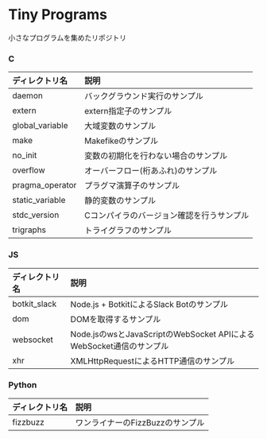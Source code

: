 # Tiny Programs
小さなプログラムを集めたリポジトリ

### C

|ディレクトリ名|説明|
|:--|:--|
|daemon|バックグラウンド実行のサンプル|
|extern|extern指定子のサンプル|
|global_variable|大域変数のサンプル|
|make|Makefikeのサンプル|
|no_init|変数の初期化を行わない場合のサンプル|
|overflow|オーバーフロー(桁あふれ)のサンプル|
|pragma_operator|プラグマ演算子のサンプル|
|static_variable|静的変数のサンプル|
|stdc_version|Cコンパイラのバージョン確認を行うサンプル|
|trigraphs|トライグラフのサンプル|

### JS

|ディレクトリ名|説明|
|:--|:--|
|botkit_slack|Node.js + BotkitによるSlack Botのサンプル|
|dom|DOMを取得するサンプル|
|websocket|Node.jsのwsとJavaScriptのWebSocket APIによるWebSocket通信のサンプル|
|xhr|XMLHttpRequestによるHTTP通信のサンプル|

### Python

|ディレクトリ名|説明|
|:--|:--|
|fizzbuzz|ワンライナーのFizzBuzzのサンプル|